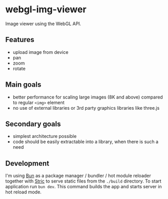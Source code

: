 # webgl-img-viewer

Image viewer using the WebGL API.

## Features

-   upload image from device
-   pan
-   zoom
-   rotate

## Main goals

-   better performance for scaling large images (8K and above) compared to regular `<img>` element
-   no use of external libraries or 3rd party graphics libraries like three.js

## Secondary goals

-   simplest architecture possible
-   code should be easily extractable into a library, when there is such a need

## Development

I'm using [Bun][link-bun] as a package manager / bundler / hot module reloader together with [Stric][link-stric] to serve static files from the `./build` directory. To start application run `bun dev`. This command builds the app and starts server in hot reload mode.

[link-bun]: https://bun.sh/
[link-stric]: https://stricjs.gitbook.io/docs/basic/intro
